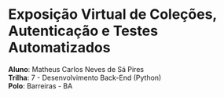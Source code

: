 # Exposição Virtual de Coleções, Autenticação e Testes Automatizados

**Aluno**: Matheus Carlos Neves de Sá Pires  
**Trilha**: 7 - Desenvolvimento Back-End (Python)  
**Polo**: Barreiras - BA